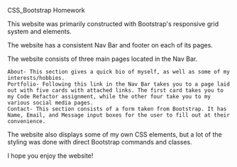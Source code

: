 CSS_Bootstrap Homework

This website was primarily constructed with Bootstrap's responsive grid system and elements.

The website has a consistent Nav Bar and footer on each of its pages.

The website consists of three main pages located in the Nav Bar.

    About- This section gives a quick bio of myself, as well as some of my interests/hobbies.
    Portfolio- Following this link in the Nav Bar takes you to a page laid out with five cards with attached links. The first card takes you to my Code Refactor assignment, while the other four take you to my various social media pages.
    Contact- This section consists of a form taken from Bootstrap. It has Name, Email, and Message input boxes for the user to fill out at their convenience.

The website also displays some of my own CSS elements, but a lot of the styling was done with direct Bootstrap commands and classes.

I hope you enjoy the website!


